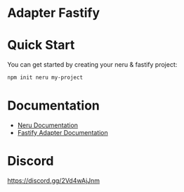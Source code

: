 # Adapter Fastify

# Quick Start

You can get started by creating your neru & fastify project:

```bash
npm init neru my-project
```

# Documentation

- [Neru Documentation](https://neru.dev)
- [Fastify Adapter Documentation](https://www.neru.dev/adapters/fastify.html)

# Discord

https://discord.gg/2Vd4wAjJnm